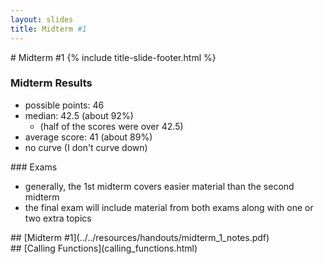 ```yaml
---
layout: slides
title: Midterm #1 
---
```

<section markdown="block" class="title-slide">
# Midterm #1
{% include title-slide-footer.html %}
</section>

<section markdown="block">

### Midterm Results

* possible points: 46
* median: 42.5 (about 92%)
	* (half of the scores were over 42.5)
* average score: 41 (about 89%)
* no curve (I don't curve down)
</section>

<section markdown="block">
### Exams

* generally, the 1st midterm covers easier material than the second midterm
* the final exam will include material from both exams along with one or two extra topics

</section>

<section markdown="block">
## [Midterm #1](../../resources/handouts/midterm_1_notes.pdf)
</section>

<section markdown="block">
## [Calling Functions](calling_functions.html)
</section>
